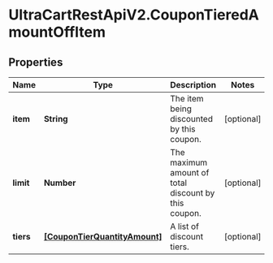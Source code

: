 # UltraCartRestApiV2.CouponTieredAmountOffItem

## Properties
Name | Type | Description | Notes
------------ | ------------- | ------------- | -------------
**item** | **String** | The item being discounted by this coupon. | [optional] 
**limit** | **Number** | The maximum amount of total discount by this coupon. | [optional] 
**tiers** | [**[CouponTierQuantityAmount]**](CouponTierQuantityAmount.md) | A list of discount tiers. | [optional] 


